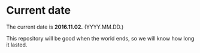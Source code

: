 # Current date

The current date is **2016.11.02.** (YYYY.MM.DD.)

This repository will be good when the world ends, so we will know how long it lasted.